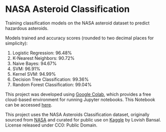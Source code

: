 # NASA Asteroid Classification
Training classification models on the NASA asteroid dataset to predict hazardous asteroids.

Models trained and accuracy scores (rounded to two decimal places for simplicity):
1. Logistic Regression: 96.48%
2. K-Nearest Neighbors: 90.72%
3. Naive Bayes: 94.67%
4. SVM: 96.91%
5. Kernel SVM: 94.99%
6. Decision Tree Classification: 99.36%
7. Random Forest Classification: 99.04%

This project was developed using [Google Colab](https://colab.research.google.com/), which provides a free cloud-based environment for running Jupyter notebooks. This Notebook can be accessed [here](https://colab.research.google.com/github/angelakorm/nasa-asteroid-classification/blob/main/Asteroid_Classification.ipynb). 

This project uses the NASA Asteroids Classification dataset, originally sourced from [NASA](https://cneos.jpl.nasa.gov/) and curated for public use on [Kaggle](https://www.kaggle.com/datasets/lovishbansal123/nasa-asteroids-classification) by Lovish Bansal. License released under CC0: Public Domain.
